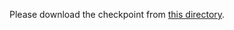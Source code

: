 Please download the checkpoint from [this directory](https://drive.google.com/drive/folders/1_fn1BuVEZfvrgTbdUPK-jygDNta6WLkn?usp=sharing).
